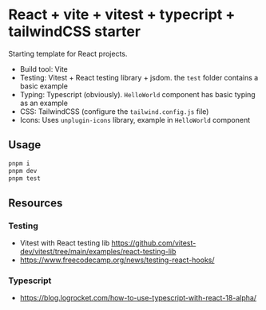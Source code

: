 # React + vite + vitest + typecript + tailwindCSS starter

Starting template for React projects.

- Build tool: Vite
- Testing: Vitest + React testing library + jsdom. the `test` folder contains a basic example
- Typing: Typescript (obviously). `HelloWorld` component has basic typing as an example
- CSS: TailwindCSS (configure the `tailwind.config.js` file)
- Icons: Uses `unplugin-icons` library, example in `HelloWorld` component

## Usage

```bash
pnpm i
pnpm dev
pnpm test
```

## Resources

### Testing

- Vitest with React testing lib https://github.com/vitest-dev/vitest/tree/main/examples/react-testing-lib
- https://www.freecodecamp.org/news/testing-react-hooks/

### Typescript

- https://blog.logrocket.com/how-to-use-typescript-with-react-18-alpha/